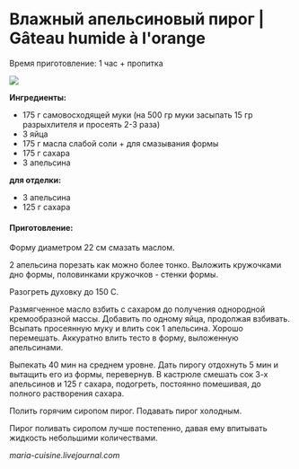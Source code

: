 # Влажный апельсиновый пирог \| Gâteau humide à l'orange

Время приготовление: 1 час + пропитка

![](http://img-fotki.yandex.ru/get/4419/116309764.b/0_6e69c_ac396b5_L.jpg)

**Ингредиенты:**

* 175 г самовосходящей муки \(на 500 гр муки засыпать 15 гр разрыхлителя и просеять 2-3 раза\)
* 3 яйца
* 175 г масла слабой соли + для смазывания формы
* 175 г сахара
* 3 апельсина

**для отделки:**

* 3 апельсина
* 125 г сахара

#### Приготовление:

Форму диаметром 22 см смазать маслом.

2 апельсина порезать как можно более тонко. Выложить кружочками дно формы, половинками кружочков - стенки формы.

Разогреть духовку до 150 С.

Размягченное масло взбить с сахаром до получения однородной кремообразной массы. Добавить по одному яйца, продолжая взбивать. Всыпать просеянную муку и влить сок 1 апельсина. Хорошо перемешать. Аккуратно влить тесто в форму, выложенную апельсинами.

Выпекать 40 мин на среднем уровне. Дать пирогу отдохнуть 5 мин и вытащить его из формы, перевернув. В кастрюле смешать сок 3-х апельсинов и 125 г сахара, подогреть, постоянно помешивая, до полного растворения сахара.

Полить горячим сиропом пирог. Подавать пирог холодным.

Пирог поливать сиропом лучше постепенно, давая ему впитывать жидкость небольшими количествами.

_maria-cuisine.livejournal.com_

